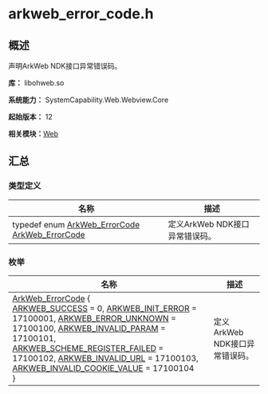 # arkweb_error_code.h


## 概述

声明ArkWeb NDK接口异常错误码。

**库：** libohweb.so

**系统能力：** SystemCapability.Web.Webview.Core

**起始版本：** 12

**相关模块：**[Web](_web.md)


## 汇总


### 类型定义

| 名称 | 描述 | 
| -------- | -------- |
| typedef enum [ArkWeb_ErrorCode](_web.md#arkweb_errorcode) [ArkWeb_ErrorCode](_web.md#arkweb_errorcode) | 定义ArkWeb NDK接口异常错误码。  | 


### 枚举

| 名称 | 描述 | 
| -------- | -------- |
| [ArkWeb_ErrorCode](_web.md#arkweb_errorcode) {<br/>[ARKWEB_SUCCESS](_web.md) = 0, [ARKWEB_INIT_ERROR](_web.md) = 17100001, [ARKWEB_ERROR_UNKNOWN](_web.md) = 17100100, [ARKWEB_INVALID_PARAM](_web.md) = 17100101,<br/>[ARKWEB_SCHEME_REGISTER_FAILED](_web.md) = 17100102, [ARKWEB_INVALID_URL](_web.md) = 17100103, [ARKWEB_INVALID_COOKIE_VALUE](_web.md) = 17100104<br/>} | 定义ArkWeb NDK接口异常错误码。  | 
